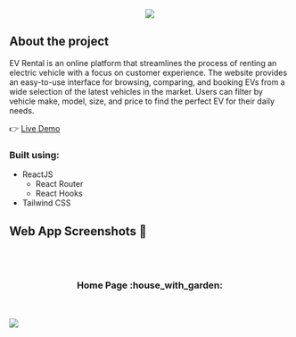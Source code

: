 <div align="center">
  <img src="https://github.com/MiladRez/EV-Rental/assets/29521979/65a5850e-57ec-4c8a-9ca0-66e23e12585a"/>
</div>

## About the project

EV Rental is an online platform that streamlines the process of renting an electric vehicle with a focus on customer experience. The website provides an easy-to-use interface for browsing, comparing, and booking EVs from a wide selection of the latest vehicles in the market. Users can filter by vehicle make, model, size, and price to find the perfect EV for their daily needs.

:point_right: [Live Demo](https://ev-rental.netlify.app/)

### Built using:
- ReactJS
  - React Router
  - React Hooks
- Tailwind CSS

## Web App Screenshots :camera_flash:

<br></br>
<h3 align="center">Home Page :house_with_garden:</h3>
<br></br>
<img src=https://github.com/MiladRez/EV-Rental/assets/29521979/61d73880-530a-428a-8e58-3bc153f5a17e />
